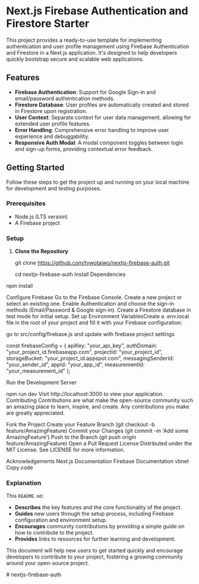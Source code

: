 # Next.js Firebase Authentication and Firestore Starter

This project provides a ready-to-use template for implementing authentication and user profile management using Firebase Authentication and Firestore in a Next.js application. It's designed to help developers quickly bootstrap secure and scalable web applications.

## Features

- **Firebase Authentication**: Support for Google Sign-in and email/password authentication methods.
- **Firestore Database**: User profiles are automatically created and stored in Firestore upon registration.
- **User Context**: Separate context for user data management, allowing for extended user profile features.
- **Error Handling**: Comprehensive error handling to improve user experience and debuggability.
- **Responsive Auth Modal**: A modal component toggles between login and sign-up forms, providing contextual error feedback.

## Getting Started

Follow these steps to get the project up and running on your local machine for development and testing purposes.

### Prerequisites

- Node.js (LTS version)
- A Firebase project

### Setup

1. **Clone the Repository**

   git clone https://github.com/tywotaiwo/nextjs-firebase-auth.git

   cd nextjs-firebase-auth
Install Dependencies

npm install

Configure Firebase
Go to the Firebase Console.
Create a new project or select an existing one.
Enable Authentication and choose the sign-in methods (Email/Password & Google sign-in).
Create a Firestore database in test mode for initial setup.
Set up Environment VariablesCreate a .env.local file in the root of your project and fill it with your Firebase configuration:

go to src/config/firebase.js and update with firebase project settings

const firebaseConfig = {
  apiKey: "your_api_key",
  authDomain: "your_project_id.firebaseapp.com",
  projectId: "your_project_id",
  storageBucket: "your_project_id.appspot.com",
  messagingSenderId: "your_sender_id",
  appId: "your_app_id",
  measurementId: "your_measurement_id"
};

Run the Development Server

npm run dev
Visit http://localhost:3000 to view your application.
Contributing
Contributions are what make the open-source community such an amazing place to learn, inspire, and create. Any contributions you make are greatly appreciated.

Fork the Project
Create your Feature Branch (git checkout -b feature/AmazingFeature)
Commit your Changes (git commit -m 'Add some AmazingFeature')
Push to the Branch (git push origin feature/AmazingFeature)
Open a Pull Request
License
Distributed under the MIT License. See LICENSE for more information.

Acknowledgements
Next.js Documentation
Firebase Documentation
vbnet
Copy code

### Explanation

This `README.md`:

- **Describes** the key features and the core functionality of the project.
- **Guides** new users through the setup process, including Firebase configuration and environment setup.
- **Encourages** community contributions by providing a simple guide on how to contribute to the project.
- **Provides** links to resources for further learning and development.

This document will help new users to get started quickly and encourage developers to contribute to your project, fostering a growing community around your open-source project.





#   n e x t j s - f i r e b a s e - a u t h  
 